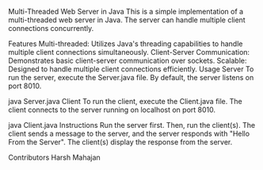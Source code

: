 Multi-Threaded Web Server in Java
This is a simple implementation of a multi-threaded web server in Java. The server can handle multiple client connections concurrently.

Features
Multi-threaded: Utilizes Java's threading capabilities to handle multiple client connections simultaneously.
Client-Server Communication: Demonstrates basic client-server communication over sockets.
Scalable: Designed to handle multiple client connections efficiently.
Usage
Server
To run the server, execute the Server.java file. By default, the server listens on port 8010.


java Server.java
Client
To run the client, execute the Client.java file. The client connects to the server running on localhost on port 8010.


java Client.java
Instructions
Run the server first.
Then, run the client(s).
The client sends a message to the server, and the server responds with "Hello From the Server".
The client(s) display the response from the server.


Contributors
Harsh Mahajan
